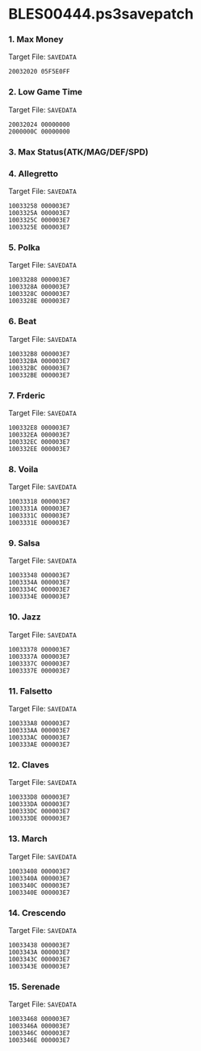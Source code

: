 # BLES00444.ps3savepatch

### 1. Max Money

Target File: `SAVEDATA`

```
20032020 05F5E0FF
```

### 2. Low Game Time

Target File: `SAVEDATA`

```
20032024 00000000
2000000C 00000000
```

### 3. Max Status(ATK/MAG/DEF/SPD)
### 4. Allegretto

Target File: `SAVEDATA`

```
10033258 000003E7
1003325A 000003E7
1003325C 000003E7
1003325E 000003E7
```

### 5. Polka

Target File: `SAVEDATA`

```
10033288 000003E7
1003328A 000003E7
1003328C 000003E7
1003328E 000003E7
```

### 6. Beat

Target File: `SAVEDATA`

```
100332B8 000003E7
100332BA 000003E7
100332BC 000003E7
100332BE 000003E7
```

### 7. Frderic

Target File: `SAVEDATA`

```
100332E8 000003E7
100332EA 000003E7
100332EC 000003E7
100332EE 000003E7
```

### 8. Voila

Target File: `SAVEDATA`

```
10033318 000003E7
1003331A 000003E7
1003331C 000003E7
1003331E 000003E7
```

### 9. Salsa

Target File: `SAVEDATA`

```
10033348 000003E7
1003334A 000003E7
1003334C 000003E7
1003334E 000003E7
```

### 10. Jazz

Target File: `SAVEDATA`

```
10033378 000003E7
1003337A 000003E7
1003337C 000003E7
1003337E 000003E7
```

### 11. Falsetto

Target File: `SAVEDATA`

```
100333A8 000003E7
100333AA 000003E7
100333AC 000003E7
100333AE 000003E7
```

### 12. Claves

Target File: `SAVEDATA`

```
100333D8 000003E7
100333DA 000003E7
100333DC 000003E7
100333DE 000003E7
```

### 13. March

Target File: `SAVEDATA`

```
10033408 000003E7
1003340A 000003E7
1003340C 000003E7
1003340E 000003E7
```

### 14. Crescendo

Target File: `SAVEDATA`

```
10033438 000003E7
1003343A 000003E7
1003343C 000003E7
1003343E 000003E7
```

### 15. Serenade

Target File: `SAVEDATA`

```
10033468 000003E7
1003346A 000003E7
1003346C 000003E7
1003346E 000003E7
```

